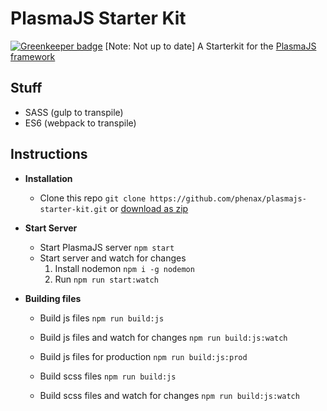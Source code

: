 
# PlasmaJS Starter Kit

[![Greenkeeper badge](https://badges.greenkeeper.io/phenax/plasmajs-starter-kit.svg)](https://greenkeeper.io/)
[Note: Not up to date]
A Starterkit for the [PlasmaJS framework](https://github.com/phenax/plasmajs)

## Stuff
* SASS (gulp to transpile)
* ES6 (webpack to transpile)

## Instructions

* **Installation**

    - Clone this repo ```git clone https://github.com/phenax/plasmajs-starter-kit.git``` or [download as zip](https://github.com/phenax/plasmajs-starter-kit/archive/master.zip)


* **Start Server**

    - Start PlasmaJS server ```npm start```
    - Start server and watch for changes
        1. Install nodemon ```npm i -g nodemon```
        2. Run ```npm run start:watch```


* **Building files**

    - Build js files ```npm run build:js```
    - Build js files and watch for changes ```npm run build:js:watch```
    - Build js files for production ```npm run build:js:prod```

    - Build scss files ```npm run build:js```
    - Build scss files and watch for changes ```npm run build:js:watch```
